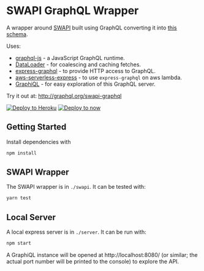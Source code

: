 SWAPI GraphQL Wrapper
=====================

A wrapper around [SWAPI](http://swapi.dev) built using GraphQL converting it into [this schema](schema.graphql).

Uses:

* [graphql-js](https://github.com/graphql/graphql-js) - a JavaScript GraphQL runtime.
* [DataLoader](https://github.com/graphql/dataloader) - for coalescing and caching fetches.
* [express-graphql](https://github.com/graphql/express-graphql) - to provide HTTP access to GraphQL.
* [aws-serverless-express](https://github.com/awslabs/aws-serverless-express) - to use `express-graphql` on aws lambda.
* [GraphiQL](https://github.com/graphql/graphiql) - for easy exploration of this GraphQL server.

Try it out at: http://graphql.org/swapi-graphql

[![Deploy to Heroku](https://www.herokucdn.com/deploy/button.svg)](https://heroku.com/deploy)
[![Deploy to now](https://deploy.now.sh/static/button.svg)](https://deploy.now.sh/?repo=https://github.com/graphql/swapi-graphql)

## Getting Started

Install dependencies with

```sh
npm install
```

## SWAPI Wrapper

The SWAPI wrapper is in `./swapi`. It can be tested with:

```sh
yarn test
```

## Local Server

A local express server is in `./server`. It can be run with:

```sh
npm start
```

A GraphiQL instance will be opened at http://localhost:8080/ (or similar; the actual port number will be printed to the console) to explore the API.
